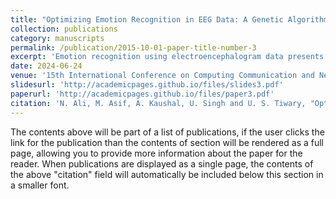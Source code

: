 ```yaml
---
title: "Optimizing Emotion Recognition in EEG Data: A Genetic Algorithm Approach with XAI Insights"
collection: publications
category: manuscripts
permalink: /publication/2015-10-01-paper-title-number-3
excerpt: 'Emotion recognition using electroencephalogram data presents a burgeoning area of research, yet navigates through intricate optimization hurdles, alongside the persistent challenge of rendering results interpretable. In this study, we employed a combination of Convolutional Neural Networks (CNN) and Long Short-Term Memory (LSTM) networks and utilized a Genetic Algorithm (GA) for optimization and enhancing the model’s performance and robustness in deciphering emotional states from EEG signals. Our methodology encompasses data pre-processing techniques, including Short-Time Fourier Transform (STFT) analysis, applied to EEG data for feature extraction and GA-driven hyperparameter optimization to identify an optimal neural network architecture. This architecture, consisting of Convolutional and Recurrent layers with dropout regularization, is adept at extracting temporal and spatial features from EEG signals while mitigating overfitting. Furthermore, we investigate explainable AI (XAI) strategies to get insight into the decision-making process of our GA-based optimized model. Additionally, rigorous cross-validation ensures the generalization performance of the optimized model across diverse datasets. Empirical results demonstrate the effectiveness of our approach, with the optimized CNN-LSTM hybrid model achieving an accuracy of 93.28% in classifying 24 different emotions. This study enhances our understanding of emotion recognition systems by examining the intricate interplay between EEG data analysis, CNN-LSTM networks, and Genetic Algorithm optimization. Additionally, it provides practical insights into the optimization of such systems, potentially influencing future advancements in affective computing technologies.'
date: 2024-06-24
venue: '15th International Conference on Computing Communication and Networking Technologies (ICCCNT)'
slidesurl: 'http://academicpages.github.io/files/slides3.pdf'
paperurl: 'http://academicpages.github.io/files/paper3.pdf'
citation: 'N. Ali, M. Asif, A. Kaushal, U. Singh and U. S. Tiwary, "Optimizing Emotion Recognition in EEG Data: A Genetic Algorithm Approach with XAI Insights," 2024 15th International Conference on Computing Communication and Networking Technologies (ICCCNT), Kamand, India, 2024, pp. 1-6.'
---
```


The contents above will be part of a list of publications, if the user clicks the link for the publication than the contents of section will be rendered as a full page, allowing you to provide more information about the paper for the reader. When publications are displayed as a single page, the contents of the above "citation" field will automatically be included below this section in a smaller font.
